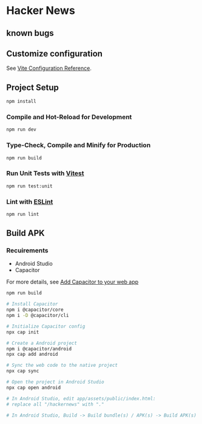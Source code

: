 # Hacker News 

## known bugs

## Customize configuration

See [Vite Configuration Reference](https://vitejs.dev/config/).

## Project Setup

```sh
npm install
```

### Compile and Hot-Reload for Development

```sh
npm run dev
```

### Type-Check, Compile and Minify for Production

```sh
npm run build
```

### Run Unit Tests with [Vitest](https://vitest.dev/)

```sh
npm run test:unit
```

### Lint with [ESLint](https://eslint.org/)

```sh
npm run lint
```

## Build APK

### Recuirements

- Android Studio
- Capacitor

For more details, see [Add Capacitor to your web app](https://capacitorjs.com/docs/getting-started#add-capacitor-to-your-web-app)

```sh
npm run build

# Install Capacitor
npm i @capacitor/core
npm i -D @capacitor/cli

# Initialize Capacitor config
npx cap init

# Create a Android project
npm i @capacitor/android
npx cap add android

# Sync the web code to the native project
npx cap sync

# Open the project in Android Studio
npx cap open android

# In Android Studio, edit app/assets/public/index.html:
# replace all "/hackernews" with "."

# In Android Studio, Build -> Build bundle(s) / APK(s) -> Build APK(s)

```
